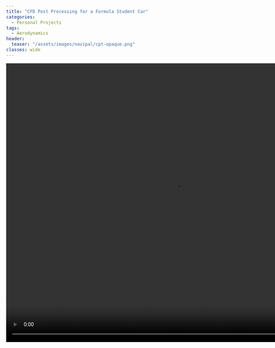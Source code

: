 ```yaml
---
title: "CFD Post Processing for a Formula Student Car"
categories:
  - Personal Projects
tags:
  - Aerodynamics
header:
  teaser: "/assets/images/navipal/cpt-opaque.png"
classes: wide
---
```


<video width="920" height="760" loop="true" autoplay="autoplay" controls="controls">
  <source src="/assets/videos/cpt-opaque.mp4" type="video/mp4">
</video>
